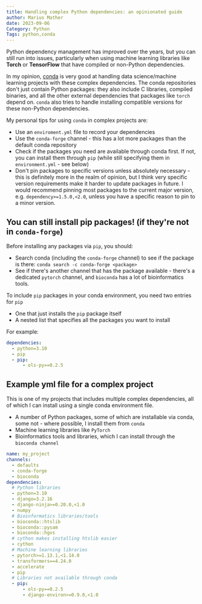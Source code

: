 ```yaml
---
title: Handling complex Python dependencies: an opinionated guide
author: Marius Mather
date: 2023-09-06
Category: Python
Tags: python,conda
---
```


Python dependency management has improved over the years, but you
can still run into issues, particularly when using machine
learning libraries like **Torch** or **TensorFlow** that have
compiled or non-Python dependencies.

In my opinion, [conda](https://docs.conda.io/en/latest/) is very
good at handling data science/machine learning projects with
these complex dependencies. The conda repositories don't just contain
Python packages: they also include C libraries, compiled binaries, and
all the other external dependencies that packages like `torch` depend on.
`conda` also tries to handle installing compatible versions for these non-Python dependencies.

My personal tips for using `conda` in complex projects are:

* Use an `enviroment.yml` file to record your dependencies
* Use the `conda-forge` channel - this has a lot more packages
  than the default conda repository
* Check if the packages you need are available through conda first.
  If not, you can install them through `pip` (while still specifying them in `environment.yml` - see below)
* Don't pin packages to specific versions unless absolutely necessary - this is definitely more in the realm of opinion,
  but I think very specific version requirements make it harder to update packages in future. I would recommend pinning most
  packages to the current major version, e.g. `dependency>=1.5.0,<2.0`, unless you have a specific reason to pin to a minor
  version.

## You can still install pip packages! (if they're not in `conda-forge`)

Before installing any packages via `pip`, you should:

* Search conda (including the `conda-forge` channel) to see if the package is there:
  `conda search -c conda-forge <package>`
* See if there's another channel that has the package available - there's a dedicated
  `pytorch` channel, and `bioconda` has a lot of bioinformatics tools.

To include `pip` packages in your conda environment, you need two entries for `pip`

* One that just installs the `pip` package itself
* A nested list that specifies all the packages you want to install

For example:

```yml
dependencies:
  - python=3.10
  - pip
  - pip:
      - ols-py==0.2.5
```

## Example yml file for a complex project

This is one of my projects that includes multiple complex dependencies, all of which
I can install using a single conda environment file.

* A number of Python packages, some of which are installable via conda, some not - where possible, I install them from `conda`
* Machine learning libraries like `PyTorch`
* Bioinformatics tools and libraries, which I can install through the `bioconda channel`

```yml
name: my_project
channels:
  - defaults
  - conda-forge
  - bioconda
dependencies:
  # Python libraries
  - python=3.10
  - django=3.2.16
  - django-ninja>=0.20.0,<1.0
  - numpy
  # Bioinformatics libraries/tools
  - bioconda::htslib
  - bioconda::pysam
  - bioconda::hgvs
  # cython makes installing htslib easier
  - cython
  # Machine learning libraries
  - pytorch>=1.13.1,<1.14.0
  - transformers==4.24.0
  - accelerate
  - pip
  # Libraries not available through conda
  - pip:
      - ols-py==0.2.5
      - django-environ>=0.9.0,<1.0
```


